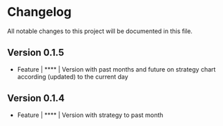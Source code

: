 # Changelog

All notable changes to this project will be documented in this file.

## Version 0.1.5

- Feature | \*\*\*\* | Version with past months and future on strategy chart according (updated) to the current day

## Version 0.1.4

- Feature | \*\*\*\* | Version with strategy to past month
